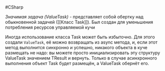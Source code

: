 #CSharp 

_Значимая задача (ValueTask)_ - представляет собой обертку над обыкновенной задачей ([[Класс Task]]). Был создан для уменьшения потребления ресурсов управляемой кучи 

Иногда использование класса Task может быть избыточно. Для этого создали `ValueTask`, её можно возвращать из async метода, и, если этот метод выполнится синхронно и успешно, никакого объекта в куче размещать не надо: вы можете просто инициализировать эту структуру ValueTask<TResult> значением TResult и вернуть. Только в случае асинхронного выполнения объект Task<TResult> будет размещён, а ValueTask<TResult> обернёт его.